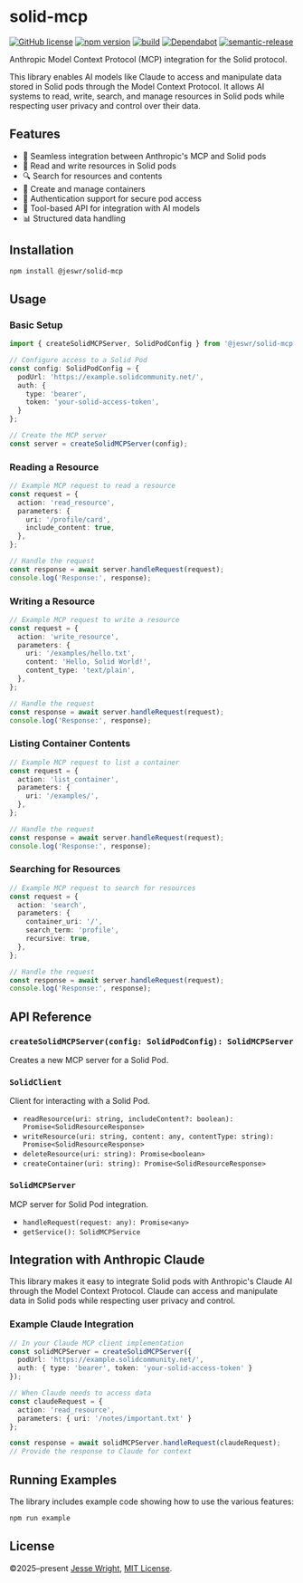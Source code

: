 # solid-mcp

[![GitHub license](https://img.shields.io/github/license/jeswr/solid-mcp.svg)](https://github.com/jeswr/solid-mcp/blob/master/LICENSE)
[![npm version](https://img.shields.io/npm/v/@jeswr/solid-mcp.svg)](https://www.npmjs.com/package/@jeswr/solid-mcp)
[![build](https://img.shields.io/github/actions/workflow/status/jeswr/solid-mcp/nodejs.yml?branch=main)](https://github.com/jeswr/solid-mcp/tree/main/)
[![Dependabot](https://badgen.net/badge/Dependabot/enabled/green?icon=dependabot)](https://dependabot.com/)
[![semantic-release](https://img.shields.io/badge/%20%20%F0%9F%93%A6%F0%9F%9A%80-semantic--release-e10079.svg)](https://github.com/semantic-release/semantic-release)

Anthropic Model Context Protocol (MCP) integration for the Solid protocol.

This library enables AI models like Claude to access and manipulate data stored in Solid pods through the Model Context Protocol. It allows AI systems to read, write, search, and manage resources in Solid pods while respecting user privacy and control over their data.

## Features

- 🔄 Seamless integration between Anthropic's MCP and Solid pods
- 📁 Read and write resources in Solid pods
- 🔍 Search for resources and contents
- 📂 Create and manage containers
- 🔐 Authentication support for secure pod access
- 🧰 Tool-based API for integration with AI models
- 📊 Structured data handling

## Installation

```bash
npm install @jeswr/solid-mcp
```

## Usage

### Basic Setup

```typescript
import { createSolidMCPServer, SolidPodConfig } from '@jeswr/solid-mcp';

// Configure access to a Solid Pod
const config: SolidPodConfig = {
  podUrl: 'https://example.solidcommunity.net/',
  auth: {
    type: 'bearer',
    token: 'your-solid-access-token',
  }
};

// Create the MCP server
const server = createSolidMCPServer(config);
```

### Reading a Resource

```typescript
// Example MCP request to read a resource
const request = {
  action: 'read_resource',
  parameters: {
    uri: '/profile/card',
    include_content: true,
  },
};

// Handle the request
const response = await server.handleRequest(request);
console.log('Response:', response);
```

### Writing a Resource

```typescript
// Example MCP request to write a resource
const request = {
  action: 'write_resource',
  parameters: {
    uri: '/examples/hello.txt',
    content: 'Hello, Solid World!',
    content_type: 'text/plain',
  },
};

// Handle the request
const response = await server.handleRequest(request);
console.log('Response:', response);
```

### Listing Container Contents

```typescript
// Example MCP request to list a container
const request = {
  action: 'list_container',
  parameters: {
    uri: '/examples/',
  },
};

// Handle the request
const response = await server.handleRequest(request);
console.log('Response:', response);
```

### Searching for Resources

```typescript
// Example MCP request to search for resources
const request = {
  action: 'search',
  parameters: {
    container_uri: '/',
    search_term: 'profile',
    recursive: true,
  },
};

// Handle the request
const response = await server.handleRequest(request);
console.log('Response:', response);
```

## API Reference

### `createSolidMCPServer(config: SolidPodConfig): SolidMCPServer`

Creates a new MCP server for a Solid Pod.

### `SolidClient`

Client for interacting with a Solid Pod.

- `readResource(uri: string, includeContent?: boolean): Promise<SolidResourceResponse>`
- `writeResource(uri: string, content: any, contentType: string): Promise<SolidResourceResponse>`
- `deleteResource(uri: string): Promise<boolean>`
- `createContainer(uri: string): Promise<SolidResourceResponse>`

### `SolidMCPServer`

MCP server for Solid Pod integration.

- `handleRequest(request: any): Promise<any>`
- `getService(): SolidMCPService`

## Integration with Anthropic Claude

This library makes it easy to integrate Solid pods with Anthropic's Claude AI through the Model Context Protocol. Claude can access and manipulate data in Solid pods while respecting user privacy and control.

### Example Claude Integration

```typescript
// In your Claude MCP client implementation
const solidMCPServer = createSolidMCPServer({
  podUrl: 'https://example.solidcommunity.net/',
  auth: { type: 'bearer', token: 'your-solid-access-token' }
});

// When Claude needs to access data
const claudeRequest = {
  action: 'read_resource',
  parameters: { uri: '/notes/important.txt' }
};

const response = await solidMCPServer.handleRequest(claudeRequest);
// Provide the response to Claude for context
```

## Running Examples

The library includes example code showing how to use the various features:

```bash
npm run example
```

## License
©2025–present
[Jesse Wright](https://github.com/jeswr),
[MIT License](https://github.com/jeswr/solid-mcp/blob/master/LICENSE).
